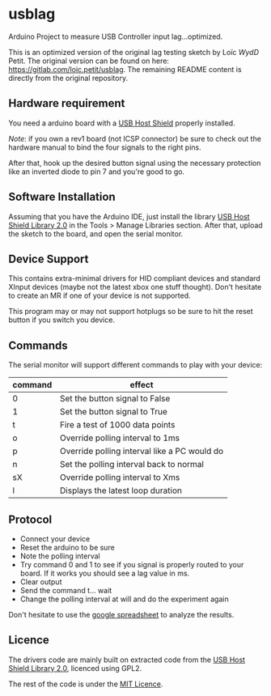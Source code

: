 # usblag

Arduino Project to measure USB Controller input lag...optimized.

This is an optimized version of the original lag testing sketch by Loïc *WydD* Petit. The original version can be found on here: https://gitlab.com/loic.petit/usblag. The remaining README content is directly from the original repository.

## Hardware requirement

You need a arduino board with a [USB Host Shield](https://github.com/felis/USB_Host_Shield_2.0) properly installed.

_Note_: if you own a rev1 board (not ICSP connector) be sure to check out the hardware manual to bind the four signals to the right pins.

After that, hook up the desired button signal using the necessary protection like an inverted diode to pin 7 and you're good to go.

## Software Installation

Assuming that you have the Arduino IDE, just install the library [USB Host Shield Library 2.0](https://github.com/felis/USB_Host_Shield_2.0)
in the Tools > Manage Libraries section. After that, upload the sketch to the board, and open the serial monitor.

## Device Support
This contains extra-minimal drivers for HID compliant devices and standard XInput devices (maybe not the latest xbox one stuff thought). Don't hesitate to create an MR if one of your device is not supported.

This program may or may not support hotplugs so be sure to hit the reset button if you switch you device.

## Commands
The serial monitor will support different commands to play with your device:

| command | effect |
| ------ | ------ |
| 0 | Set the button signal to False |
| 1 | Set the button signal to True |
| t | Fire a test of 1000 data points |
| o | Override polling interval to 1ms |
| p | Override polling interval like a PC would do |
| n | Set the polling interval back to normal |
| sX | Override polling interval to Xms |
| l | Displays the latest loop duration |

## Protocol

* Connect your device
* Reset the arduino to be sure
* Note the polling interval
* Try command 0 and 1 to see if you signal is properly routed to your board. If it works you should see a lag value in ms.
* Clear output
* Send the command t... wait
* Change the polling interval at will and do the experiment again
 
Don't hesitate to use the [google spreadsheet](https://docs.google.com/spreadsheets/d/1kG7k6A1OHC0YIzG-KFlUMSfKDR1uYCY3-1D4dpXatsc/edit?usp=sharing) to analyze the results.

## Licence
The drivers code are mainly built on extracted code from the [USB Host Shield Library 2.0](https://github.com/felis/USB_Host_Shield_2.0), licenced using GPL2.

The rest of the code is under the [MIT Licence](LICENSE).
